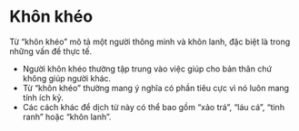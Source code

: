 # Khôn khéo

Từ “khôn khéo” mô tả một người thông minh và khôn lanh, đặc biệt là trong những vấn đề thực tế. 
- Người khôn khéo thường tập trung vào việc giúp cho bản thân chứ không giúp người khác. 
- Từ “khôn khéo” thường mang ý nghĩa có phần tiêu cực vì nó luôn mang tính ích kỷ. 
- Các cách khác để dịch từ này có thể bao gồm “xảo trá”, “láu cá”, “tinh ranh” hoặc “khôn lanh”.

